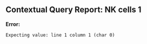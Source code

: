## Contextual Query Report: NK cells 1

**Error:**
```
Expecting value: line 1 column 1 (char 0)
```